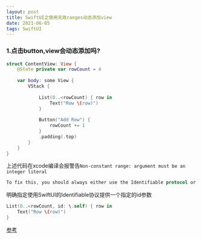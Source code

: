 ```yaml
---
layout: post
title: SwiftUI之使用无效ranges动态添加view
date: 2021-06-05
tags: SwiftUI
---
```


### 1.点击button,view会动态添加吗?
```swift
struct ContentView: View {
    @State private var rowCount = 4
    
    var body: some View {
        VStack {
            
            List(0..<rowCount) { row in
                Text("Row \(row)")
            }
            
            Button("Add Row") {
                rowCount += 1
            }
            .padding(.top)
        }
    }
}
```
上述代码在xcode编译会报警告`Non-constant range: argument must be an integer literal`

```swift
To fix this, you should always either use the Identifiable protocol or provide a specific id parameter of your own, to make it clear to SwiftUI this range will change over time:
```
明确指定使用SwiftUI的Identifiable协议提供一个指定的id参数
```swift
List(0..<rowCount, id: \.self) { row in
    Text("Row \(row)")
}
```

[参考](https://www.hackingwithswift.com/books/ios-swiftui/working-with-identifiable-items-in-swiftui)
